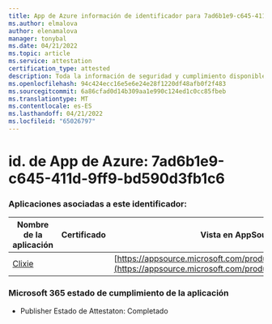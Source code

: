 ```yaml
---
title: App de Azure información de identificador para 7ad6b1e9-c645-411d-9ff9-bd590d3fb1c6
ms.author: elmalova
author: elenamalova
manager: tonybal
ms.date: 04/21/2022
ms.topic: article
ms.service: attestation
certification_type: attested
description: Toda la información de seguridad y cumplimiento disponible para 7ad6b1e9-c645-411d-9ff9-bd590d3fb1c6.
ms.openlocfilehash: 94c424ecc16e5e6e24e28f1220df48afb0f2f483
ms.sourcegitcommit: 6a86cfad0d14b309aa1e990c124ed1c0cc85fbeb
ms.translationtype: MT
ms.contentlocale: es-ES
ms.lasthandoff: 04/21/2022
ms.locfileid: "65026797"
---
```

# <a name="azure-app-id-7ad6b1e9-c645-411d-9ff9-bd590d3fb1c6"></a>id. de App de Azure: 7ad6b1e9-c645-411d-9ff9-bd590d3fb1c6


### <a name="apps-associated-with-this-id"></a>Aplicaciones asociadas a este identificador:
| **Nombre de la aplicación** | **Certificado** | **Vista en AppSource** |
|--------------|---------------|-----------------------|
| [Clixie](../forward/WA200003880.md) |  | [https://appsource.microsoft.com/product/office/WA200003880](https://appsource.microsoft.com/product/office/WA200003880) |

### <a name="microsoft-365-app-compliance-status"></a>Microsoft 365 estado de cumplimiento de la aplicación
- Publisher Estado de Attestaton: Completado
